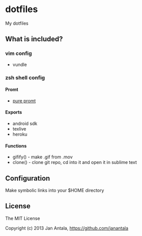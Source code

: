 # dotfiles

My dotfiles

## What is included?

### vim config
- vundle

### zsh shell config

#### Promt
- [pure promt](https://github.com/janantala/pure)

#### Exports
- android sdk
- texlive
- heroku

#### Functions
- gifify() - make .gif from .mov
- clone() - clone git repo, cd into it and open it in sublime text

## Configuration
Make symbolic links into your $HOME directory


## License

The MIT License

Copyright (c) 2013 Jan Antala, https://github.com/janantala
